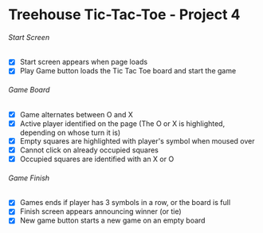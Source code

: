 # Treehouse Tic-Tac-Toe - Project 4

###### Start Screen

- [x] Start screen appears when page loads
- [x] Play Game button loads the Tic Tac Toe board and start the game

###### Game Board

- [x] Game alternates between O and X
- [x] Active player identified on the page (The O or X is highlighted, depending on whose turn it is)
- [x] Empty squares are highlighted with player's symbol when moused over
- [x] Cannot click on already occupied squares
- [x] Occupied squares are identified with an X or O

###### Game Finish

- [x] Games ends if player has 3 symbols in a row, or the board is full
- [x] Finish screen appears announcing winner (or tie)
- [x] New game button starts a new game on an empty board
